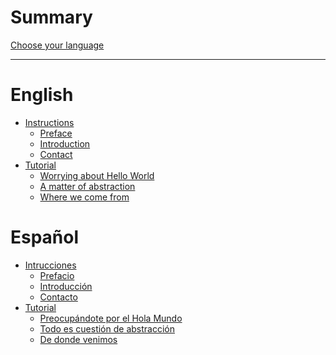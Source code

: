 # Summary

[Choose your language](./language.md)

---

# English
- [Instructions]()
	- [Preface](./en/instructions/preface.md)
	- [Introduction](./en/instructions/introduction.md)
	- [Contact](./en/instructions/contact.md)
- [Tutorial]()
	- [Worrying about Hello World]()
	- [A matter of abstraction](./en/tutorial/abstraction.md)
	- [Where we come from](./en/tutorial/cronology.md)
# Español
- [Intrucciones]()
	- [Prefacio](./es/instrucciones/prefacio.md)
	- [Introducción](./es/instrucciones/introduccion.md)
	- [Contacto](./es/instrucciones/contacto.md)
- [Tutorial]()
	- [Preocupándote por el Hola Mundo](./es/tutorial/hola_mundo.md)
	- [Todo es cuestión de abstracción](./es/tutorial/abstraccion.md)
	- [De donde venimos](./es/tutorial/cronologia.md)

